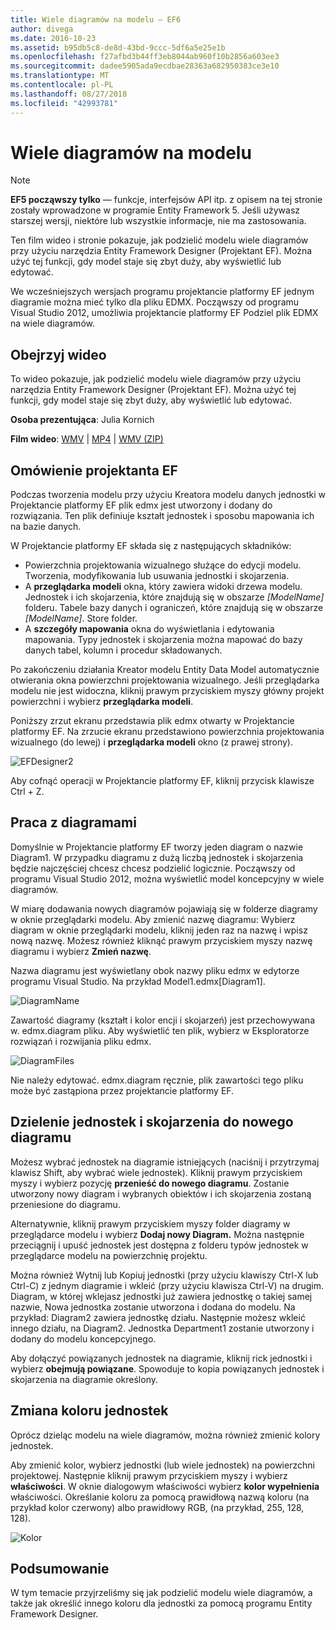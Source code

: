 ```yaml
---
title: Wiele diagramów na modelu — EF6
author: divega
ms.date: 2016-10-23
ms.assetid: b95db5c8-de8d-43bd-9ccc-5df6a5e25e1b
ms.openlocfilehash: f27afbd3b44ff3eb8044ab960f10b2856a603ee3
ms.sourcegitcommit: dadee5905ada9ecdbae28363a682950383ce3e10
ms.translationtype: MT
ms.contentlocale: pl-PL
ms.lasthandoff: 08/27/2018
ms.locfileid: "42993781"
---
```

# <a name="multiple-diagrams-per-model"></a>Wiele diagramów na modelu
> [!NOTE]
> **EF5 począwszy tylko** — funkcje, interfejsów API itp. z opisem na tej stronie zostały wprowadzone w programie Entity Framework 5. Jeśli używasz starszej wersji, niektóre lub wszystkie informacje, nie ma zastosowania.

Ten film wideo i stronie pokazuje, jak podzielić modelu wiele diagramów przy użyciu narzędzia Entity Framework Designer (Projektant EF). Można użyć tej funkcji, gdy model staje się zbyt duży, aby wyświetlić lub edytować.

We wcześniejszych wersjach programu projektancie platformy EF jednym diagramie można mieć tylko dla pliku EDMX. Począwszy od programu Visual Studio 2012, umożliwia projektancie platformy EF Podziel plik EDMX na wiele diagramów.

## <a name="watch-the-video"></a>Obejrzyj wideo
To wideo pokazuje, jak podzielić modelu wiele diagramów przy użyciu narzędzia Entity Framework Designer (Projektant EF). Można użyć tej funkcji, gdy model staje się zbyt duży, aby wyświetlić lub edytować.

**Osoba prezentująca**: Julia Kornich

**Film wideo**: [WMV](http://download.microsoft.com/download/5/C/2/5C2B52AB-5532-426F-B078-1E253341B5FA/HDI-ITPro-MSDN-winvideo-multiplediagrams.wmv) | [MP4](http://download.microsoft.com/download/5/C/2/5C2B52AB-5532-426F-B078-1E253341B5FA/HDI-ITPro-MSDN-mp4video-multiplediagrams.m4v) | [WMV (ZIP)](http://download.microsoft.com/download/5/C/2/5C2B52AB-5532-426F-B078-1E253341B5FA/HDI-ITPro-MSDN-winvideo-multiplediagrams.zip)

## <a name="ef-designer-overview"></a>Omówienie projektanta EF

Podczas tworzenia modelu przy użyciu Kreatora modelu danych jednostki w Projektancie platformy EF plik edmx jest utworzony i dodany do rozwiązania. Ten plik definiuje kształt jednostek i sposobu mapowania ich na bazie danych.

W Projektancie platformy EF składa się z następujących składników:

-   Powierzchnia projektowania wizualnego służące do edycji modelu. Tworzenia, modyfikowania lub usuwania jednostki i skojarzenia.
-   A **przeglądarka modeli** okna, który zawiera widoki drzewa modelu.  Jednostek i ich skojarzenia, które znajdują się w obszarze *\[ModelName\]* folderu. Tabele bazy danych i ograniczeń, które znajdują się w obszarze  *\[ModelName\]*. Store folder.
-   A **szczegóły mapowania** okna do wyświetlania i edytowania mapowania. Typy jednostek i skojarzenia można mapować do bazy danych tabel, kolumn i procedur składowanych. 

Po zakończeniu działania Kreator modelu Entity Data Model automatycznie otwierania okna powierzchni projektowania wizualnego. Jeśli przeglądarka modelu nie jest widoczna, kliknij prawym przyciskiem myszy główny projekt powierzchni i wybierz **przeglądarka modeli**.

Poniższy zrzut ekranu przedstawia plik edmx otwarty w Projektancie platformy EF. Na zrzucie ekranu przedstawiono powierzchnia projektowania wizualnego (do lewej) i **przeglądarka modeli** okno (z prawej strony).

![EFDesigner2](~/ef6/media/efdesigner2.png)

Aby cofnąć operacji w Projektancie platformy EF, kliknij przycisk klawisze Ctrl + Z.

## <a name="working-with-diagrams"></a>Praca z diagramami

Domyślnie w Projektancie platformy EF tworzy jeden diagram o nazwie Diagram1. W przypadku diagramu z dużą liczbą jednostek i skojarzenia będzie najczęściej chcesz chcesz podzielić logicznie. Począwszy od programu Visual Studio 2012, można wyświetlić model koncepcyjny w wiele diagramów.   

W miarę dodawania nowych diagramów pojawiają się w folderze diagramy w oknie przeglądarki modelu. Aby zmienić nazwę diagramu: Wybierz diagram w oknie przeglądarki modelu, kliknij jeden raz na nazwę i wpisz nową nazwę.  Możesz również kliknąć prawym przyciskiem myszy nazwę diagramu i wybierz **Zmień nazwę**.

Nazwa diagramu jest wyświetlany obok nazwy pliku edmx w edytorze programu Visual Studio. Na przykład Model1.edmx\[Diagram1\].

![DiagramName](~/ef6/media/diagramname.png)

Zawartość diagramy (kształt i kolor encji i skojarzeń) jest przechowywana w. edmx.diagram pliku. Aby wyświetlić ten plik, wybierz w Eksploratorze rozwiązań i rozwijania pliku edmx. 

![DiagramFiles](~/ef6/media/diagramfiles.png)

Nie należy edytować. edmx.diagram ręcznie, plik zawartości tego pliku może być zastąpiona przez projektancie platformy EF.
 
## <a name="splitting-entities-and-associations-into-a-new-diagram"></a>Dzielenie jednostek i skojarzenia do nowego diagramu

Możesz wybrać jednostek na diagramie istniejących (naciśnij i przytrzymaj klawisz Shift, aby wybrać wiele jednostek). Kliknij prawym przyciskiem myszy i wybierz pozycję **przenieść do nowego diagramu**. Zostanie utworzony nowy diagram i wybranych obiektów i ich skojarzenia zostaną przeniesione do diagramu.

Alternatywnie, kliknij prawym przyciskiem myszy folder diagramy w przeglądarce modelu i wybierz **Dodaj nowy Diagram.** Można następnie przeciągnij i upuść jednostek jest dostępna z folderu typów jednostek w przeglądarce modelu na powierzchnię projektu.

Można również Wytnij lub Kopiuj jednostki (przy użyciu klawiszy Ctrl-X lub Ctrl-C) z jednym diagramie i wkleić (przy użyciu klawisza Ctrl-V) na drugim. Diagram, w której wklejasz jednostki już zawiera jednostkę o takiej samej nazwie, Nowa jednostka zostanie utworzona i dodana do modelu.  Na przykład: Diagram2 zawiera jednostkę działu. Następnie możesz wkleić innego działu, na Diagram2. Jednostka Department1 zostanie utworzony i dodany do modelu koncepcyjnego.   

Aby dołączyć powiązanych jednostek na diagramie, kliknij rick jednostki i wybierz **obejmują powiązane**. Spowoduje to kopia powiązanych jednostek i skojarzenia na diagramie określony.

## <a name="changing-the-color-of-entities"></a>Zmiana koloru jednostek

Oprócz dzieląc modelu na wiele diagramów, można również zmienić kolory jednostek.

Aby zmienić kolor, wybierz jednostki (lub wiele jednostek) na powierzchni projektowej. Następnie kliknij prawym przyciskiem myszy i wybierz **właściwości**. W oknie dialogowym właściwości wybierz **kolor wypełnienia** właściwości. Określanie koloru za pomocą prawidłową nazwą koloru (na przykład kolor czerwony) albo prawidłowy RGB, (na przykład, 255, 128, 128). 

![Kolor](~/ef6/media/color.png)

## <a name="summary"></a>Podsumowanie

W tym temacie przyjrzeliśmy się jak podzielić modelu wiele diagramów, a także jak określić innego koloru dla jednostki za pomocą programu Entity Framework Designer. 
